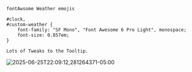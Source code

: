 ```jsonc
fontAwsome Weather emojis

#clock,
#custom-weather {
    font-family: "SF Mono", "Font Awesome 6 Pro Light", monospace;
    font-size: 0.857em;
}

Lots of Tweaks to the Tooltip.
```

![2025-06-25T22:09:12,281264371-05:00](https://github.com/user-attachments/assets/f7cad39d-f560-4964-9d8f-3c0f9dcdf60b)
